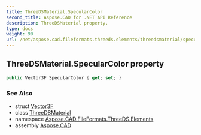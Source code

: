 ```yaml
---
title: ThreeDSMaterial.SpecularColor
second_title: Aspose.CAD for .NET API Reference
description: ThreeDSMaterial property. 
type: docs
weight: 90
url: /net/aspose.cad.fileformats.threeds.elements/threedsmaterial/specularcolor/
---
```

## ThreeDSMaterial.SpecularColor property

```csharp
public Vector3F SpecularColor { get; set; }
```

### See Also

* struct [Vector3F](../../../aspose.cad/vector3f/)
* class [ThreeDSMaterial](../)
* namespace [Aspose.CAD.FileFormats.ThreeDS.Elements](../../threedsmaterial/)
* assembly [Aspose.CAD](../../../)


